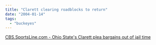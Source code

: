 ```yaml
---
title: "Clarett clearing roadblocks to return"
date: "2004-01-14"
tags: 
  - "buckeyes"
---
```


[CBS.SportsLine.com - Ohio State's Clarett plea bargains out of jail time](http://www.sportsline.com/collegefootball/story/7005615 "CBS.SportsLine.com - Ohio State's Clarett plea bargains out of jail time")
